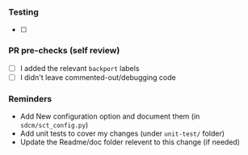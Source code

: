 ### Testing
<!-- Add links to Argus/Jenkins of test test done with this PR -->
<!-- This would help the reviewer to cross check what was tested, and and review the results as needed -->
- [ ]

### PR pre-checks (self review)
<!--- PR should be created as Draft, when CI finished and relevant checkboxes selected, add reviewers and then click on "Ready for review" button.-->
<!--- Put an `x` in all the boxes that apply or create PR and then click on all relevant checkboxes: -->
- [ ] I added the relevant `backport` labels
- [ ] I didn't leave commented-out/debugging code

### Reminders

- Add New configuration option and document them (in `sdcm/sct_config.py`)
- Add unit tests to cover my changes (under `unit-test/` folder)
- Update the Readme/doc folder relevent to this change (if needed)
